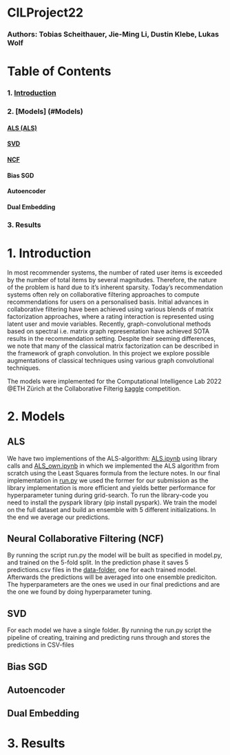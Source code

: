 # CILProject22

### Authors: Tobias Scheithauer, Jie-Ming Li, Dustin Klebe, Lukas Wolf 

# Table of Contents  
### 1. [Introduction](#1-introduction)
### 2. [Models] (#Models)
#### [ALS (ALS)](#als)
#### [SVD](#SVD)
#### [NCF](#ncf)
#### Bias SGD 
#### Autoencoder
#### Dual Embedding
### 3. Results



# 1. Introduction
In most recommender systems, the number of rated user items is exceeded by the number of total items by several magnitudes. Therefore, the nature of the problem is hard due to it’s inherent sparsity. Today’s recommendation systems often rely on collaborative filtering approaches to compute recommendations for users on a personalised basis. Initial advances in collaborative filtering have been achieved using various blends of matrix factorization approaches, where a rating interaction is represented using latent user and movie variables. Recently, graph-convolutional methods based on spectral i.e. matrix graph representation have achieved SOTA results in the recommendation setting. Despite their seeming differences, we note that many of the classical matrix factorization can be described in the framework of graph convolution. In this project we explore possible augmentations of classical techniques using various graph convolutional techniques. 

The models were implemented for the Computational Intelligence Lab 2022 @ETH Zürich at the Collaborative Filterig [kaggle](https://www.kaggle.com/competitions/cil-collaborative-filtering-2022/overview) competition.

# 2. Models 
## ALS
We have two implementions of the ALS-algorithm: [ALS.ipynb](https://github.com/B1T0/CILProject22/blob/main/ALS/ALS.ipynb) using library calls and [ALS_own.ipynb](https://github.com/B1T0/CILProject22/blob/main/ALS/ALS_own.ipynb) in which we implemented the ALS algorithm from scratch using the Least Squares formula from the lecture notes. In our final implementation in [run.py](https://github.com/B1T0/CILProject22/blob/main/ALS/run.py) we used the former for our submission as the library implementation is more efficient and yields better performance for hyperparameter tuning during grid-search. To run the library-code you need to install the pyspark library (pip install pyspark).
We train the model on the full dataset and build an ensemble with 5 different initializations. In the end we average our predictions.

## Neural Collaborative Filtering (NCF)
By running the script run.py the model will be built as specified in model.py, and trained on the 5-fold split. In the prediction phase it saves 5 predictions.csv files in the [data-folder](https://github.com/B1T0/CILProject22/tree/main/data), one for each trained model. Afterwards the predictions will be averaged into one ensemble prediciton. The hyperparameters are the ones we used in our final predictions and are the one we found by doing hyperparameter tuning.

## SVD 
For each model we have a single folder. By running the run.py script the pipeline of creating, training and predicting runs through and stores the predictions in CSV-files

## Bias SGD

## Autoencoder 

## Dual Embedding 



# 3. Results
